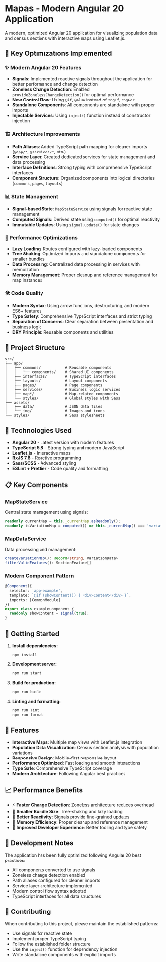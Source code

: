 # Mapas - Modern Angular 20 Application

A modern, optimized Angular 20 application for visualizing population data and census sections with interactive maps using Leaflet.js.

## 🚀 Key Optimizations Implemented

### ✨ Modern Angular 20 Features
- **Signals**: Implemented reactive signals throughout the application for better performance and change detection
- **Zoneless Change Detection**: Enabled `provideZonelessChangeDetection()` for optimal performance
- **New Control Flow**: Using `@if`, `@else` instead of `*ngIf`, `*ngFor` 
- **Standalone Components**: All components are standalone with proper imports
- **Injectable Services**: Using `inject()` function instead of constructor injection

### 🏗️ Architecture Improvements
- **Path Aliases**: Added TypeScript path mapping for cleaner imports (`@app/*`, `@services/*`, etc.)
- **Service Layer**: Created dedicated services for state management and data processing
- **Interface Definitions**: Strong typing with comprehensive TypeScript interfaces
- **Component Structure**: Organized components into logical directories (`commons`, `pages`, `layouts`)

### 📊 State Management
- **Signal-based State**: `MapStateService` using signals for reactive state management
- **Computed Signals**: Derived state using `computed()` for optimal reactivity
- **Immutable Updates**: Using `signal.update()` for state changes

### 🎯 Performance Optimizations
- **Lazy Loading**: Routes configured with lazy-loaded components
- **Tree Shaking**: Optimized imports and standalone components for smaller bundles
- **Data Processing**: Centralized data processing in services with memoization
- **Memory Management**: Proper cleanup and reference management for map instances

### 🛠️ Code Quality
- **Modern Syntax**: Using arrow functions, destructuring, and modern ES6+ features
- **Type Safety**: Comprehensive TypeScript interfaces and strict typing
- **Separation of Concerns**: Clear separation between presentation and business logic
- **DRY Principle**: Reusable components and utilities

## 📁 Project Structure

```
src/
├── app/
│   ├── commons/           # Reusable components
│   │   └── components/    # Shared UI components
│   ├── interfaces/        # TypeScript interfaces
│   ├── layouts/           # Layout components
│   ├── pages/             # Page components
│   ├── services/          # Business logic services
│   ├── map*/              # Map-related components
│   └── styles/            # Global styles with Sass
├── assets/
│   ├── data/              # JSON data files
│   └── img/               # Images and icons
└── styles/                # Sass stylesheets
```

## 🔧 Technologies Used

- **Angular 20** - Latest version with modern features
- **TypeScript 5.8** - Strong typing and modern JavaScript
- **Leaflet.js** - Interactive maps
- **RxJS 7.8** - Reactive programming
- **Sass/SCSS** - Advanced styling
- **ESLint + Prettier** - Code quality and formatting

## 📋 Key Components

### MapStateService
Central state management using signals:
```typescript
readonly currentMap = this._currentMap.asReadonly();
readonly isVariationMap = computed(() => this._currentMap() === 'variation');
```

### MapDataService  
Data processing and management:
```typescript
createVariationMap(): Record<string, VariationData>
filterValidFeatures(): SectionFeature[]
```

### Modern Component Pattern
```typescript
@Component({
  selector: 'app-example',
  template: `@if (showContent()) { <div>Content</div> }`,
  imports: [CommonModule]
})
export class ExampleComponent {
  readonly showContent = signal(true);
}
```

## 🚀 Getting Started

1. **Install dependencies:**
   ```bash
   npm install
   ```

2. **Development server:**
   ```bash
   npm run start
   ```

3. **Build for production:**
   ```bash
   npm run build
   ```

4. **Linting and formatting:**
   ```bash
   npm run lint
   npm run format
   ```

## 🎯 Features

- **Interactive Maps**: Multiple map views with Leaflet.js integration
- **Population Data Visualization**: Census section analysis with population variations
- **Responsive Design**: Mobile-first responsive layout
- **Performance Optimized**: Fast loading and smooth interactions
- **Type Safe**: Comprehensive TypeScript coverage
- **Modern Architecture**: Following Angular best practices

## 📈 Performance Benefits

- ⚡ **Faster Change Detection**: Zoneless architecture reduces overhead
- 🎯 **Smaller Bundle Size**: Tree-shaking and lazy loading
- 🔄 **Better Reactivity**: Signals provide fine-grained updates  
- 💾 **Memory Efficiency**: Proper cleanup and reference management
- 🚀 **Improved Developer Experience**: Better tooling and type safety

## 📝 Development Notes

The application has been fully optimized following Angular 20 best practices:
- All components converted to use signals
- Zoneless change detection enabled
- Path aliases configured for cleaner imports
- Service layer architecture implemented
- Modern control flow syntax adopted
- TypeScript interfaces for all data structures

## 🤝 Contributing

When contributing to this project, please maintain the established patterns:
- Use signals for reactive state
- Implement proper TypeScript typing
- Follow the established folder structure
- Use the `inject()` function for dependency injection
- Write standalone components with explicit imports
